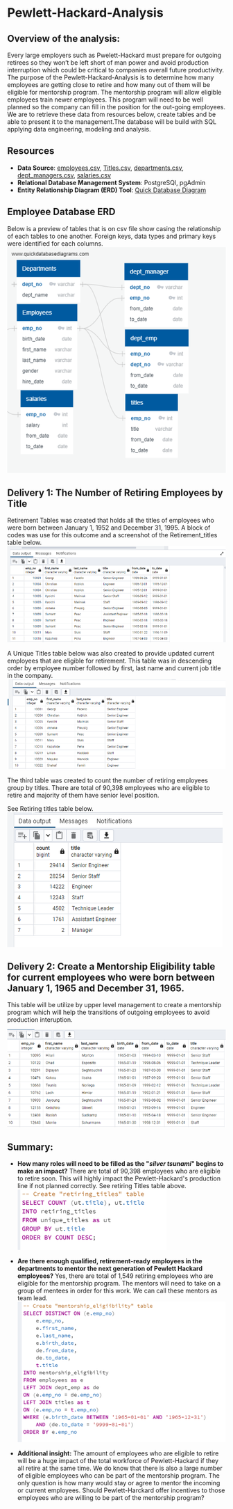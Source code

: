 # **Pewlett-Hackard-Analysis**

## **Overview of the analysis:**
Every large employers such as Pwelett-Hackard must prepare for outgoing retirees so they won’t be left short of man power and avoid production interruption which could be critical to companies overall future productivity. The purpose of the Pewlett-Hackard-Analysis is to determine how many employees are getting close to retire and how many out of them will be eligible for mentorship program. The mentorship program will allow eligible employees train newer employees. This program will need to be well planned so the company can fill in the position for the out-going employees. We are to retrieve these data from resources below, create tables and be able to present it to the management.The database will be build with SQL applying data engineering, modeling and analysis. 


## **Resources**
* **Data Source**: [employees.csv](Data/employees.csv), [Titles.csv](https://github.com/rpamintuan671/Pewlett-Hackard-Analysis/blob/276666358959c2bad7c02a70e1f938b8f43128a3/Data/titles.csv), [departments.csv](Data/departments.csv), [dept_managers.csv](Data/dept_manager.csv), [salaries.csv](Data/salaries.csv)
* **Relational Database Management System**: PostgreSQl, pgAdmin
* **Entity Relationship Diagram (ERD) Tool**: [Quick Database Diagram](https://www.quickdatabasediagrams.com/)

## **Employee Database ERD**
Below is a preview of tables that is on csv file show casing the relationship of each tables to one another. Foreign keys, data types and primary keys were identified for each columns.
![EmployeeDB](EmployeeDB.png)

## **Delivery 1: The Number of Retiring Employees by Title**
Retirement Tables was created that holds all the titles of employees who were born between January 1, 1952 and December 31, 1995. A block of codes was use for this outcome and a screenshot of the Retirement_titles table below. 
![Retirement titles table](Retirement_titles.png)

A Unique Titles table below was also created to provide updated current employees that are eligible for retirement. This table was in descending order by employee number followed by first, last name and current job title in the company.
![Unique Titles](unique_titles.png)

The third table was created to count the number of retiring employees group by titles. There are total of 90,398 employees who are eligible to retire and majority of them have senior level position. 

See Retiring titles table below.
![Retiring Titles](retiring_titles.png)


## **Delivery 2: Create a Mentorship Eligibility table for current employees who were born between January 1, 1965 and December 31, 1965.**
This table will be utilize by upper level management to create a mentorship program which will help the transitions of outgoing employees to avoid production interuption. 

![Mentorship Eligibility](mentorship_eligibility.png)

## **Summary:**
   - **How many roles will need to be filled as the "_silver tsunami_" begins to make an impact?**
   There are total of 90,398 employees who are eligible to retire soon. This will highly impact the Pewlett-Hackard's production line if not planned correctly. See retiring Titles table above.
![Retiring Title Query](Retiring_titles_query.png)



- **Are there enough qualified, retirement-ready employees in the departments to mentor the next generation of Pewlett Hackard employees?**
Yes, there are total of 1,549 retiring employees who are eligible for the mentorship program. The mentors will need to take on a group of mentees in order for this work. We can call these mentors as team lead.
![Mentorship Eligibility Query](Mentorship_eligibility_query.png)

- **Additional insight:** The amount of employees who are eligible to retire will be a huge impact of the total workforce of Pewlett-Hackard if they all retire at the same time. We do know that there is also a large number of eligible employees who can be part of the mentorship program. The only question is how many would stay or agree to mentor the incoming or current employees. Should Pewlett-Harckard offer incentives to those employees who are willing to be part of the mentorship program? 
   

